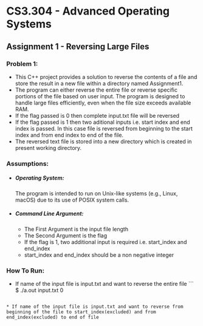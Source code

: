 # CS3.304 - Advanced Operating Systems

## Assignment 1 - Reversing Large Files

### Problem 1:
* This C++ project provides a solution to reverse the contents of a file and store the result in a new file within a directory named Assignment1.
* The program can either reverse the entire file or reverse specific portions of the file based on user input. The program is designed to handle large files efficiently, even when the file size exceeds available RAM.
* If the flag passed is 0 then complete input.txt file will be reversed
* If the flag passed is 1 then two aditional inputs i.e. start index and end index is passed. In this case file is reversed from beginning to the start index and from end index to end of the file.
* The reversed text file is stored into a new directory which is created in present working directory.

### Assumptions:
  * ##### Operating System:
      The program is intended to run on Unix-like systems (e.g., Linux, macOS) due to its use of POSIX system calls.
  * ##### Command Line Argument:
      * The First Argument is the input file length
      * The Second Argument is the flag
      * If the flag is 1, two additional input is required i.e. start_index and end_index
      * start_index and end_index should be a non negative integer

  ### How To Run: 
   * If name of the input file is input.txt and want to reverse the entire file
      \```
     $ ./a.out input.txt 0
     ```\
    * If name of the input file is input.txt and want to reverse from beginning of the file to start_index(excluded) and from end_index(excluded) to end of file
